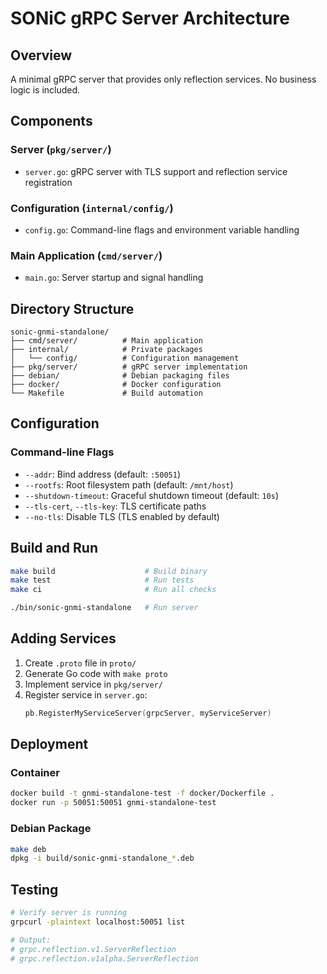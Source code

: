 # SONiC gRPC Server Architecture

## Overview

A minimal gRPC server that provides only reflection services. No business logic is included.

## Components

### Server (`pkg/server/`)
- `server.go`: gRPC server with TLS support and reflection service registration

### Configuration (`internal/config/`)
- `config.go`: Command-line flags and environment variable handling

### Main Application (`cmd/server/`)
- `main.go`: Server startup and signal handling

## Directory Structure

```
sonic-gnmi-standalone/
├── cmd/server/          # Main application
├── internal/            # Private packages
│   └── config/          # Configuration management
├── pkg/server/          # gRPC server implementation
├── debian/              # Debian packaging files
├── docker/              # Docker configuration
└── Makefile             # Build automation
```

## Configuration

### Command-line Flags
- `--addr`: Bind address (default: `:50051`)
- `--rootfs`: Root filesystem path (default: `/mnt/host`)
- `--shutdown-timeout`: Graceful shutdown timeout (default: `10s`)
- `--tls-cert`, `--tls-key`: TLS certificate paths
- `--no-tls`: Disable TLS (TLS enabled by default)

## Build and Run

```bash
make build                    # Build binary
make test                     # Run tests
make ci                       # Run all checks

./bin/sonic-gnmi-standalone   # Run server
```

## Adding Services

1. Create `.proto` file in `proto/`
2. Generate Go code with `make proto`
3. Implement service in `pkg/server/`
4. Register service in `server.go`:
   ```go
   pb.RegisterMyServiceServer(grpcServer, myServiceServer)
   ```

## Deployment

### Container
```bash
docker build -t gnmi-standalone-test -f docker/Dockerfile .
docker run -p 50051:50051 gnmi-standalone-test
```

### Debian Package
```bash
make deb
dpkg -i build/sonic-gnmi-standalone_*.deb
```

## Testing

```bash
# Verify server is running
grpcurl -plaintext localhost:50051 list

# Output:
# grpc.reflection.v1.ServerReflection
# grpc.reflection.v1alpha.ServerReflection
```